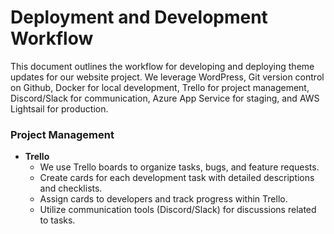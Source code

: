 # Deployment and Development Workflow

This document outlines the workflow for developing and deploying theme updates for our website project. We leverage WordPress, Git version control on Github, Docker for local development, Trello for project management, Discord/Slack for communication, Azure App Service for staging, and AWS Lightsail for production.

### Project Management
- **Trello**
    - We use Trello boards to organize tasks, bugs, and feature requests.
    - Create cards for each development task with detailed descriptions and checklists.
    - Assign cards to developers and track progress within Trello.
    - Utilize communication tools (Discord/Slack) for discussions related to tasks.



